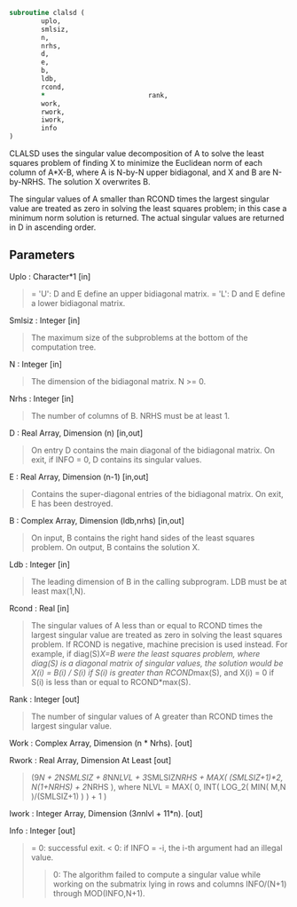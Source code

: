 ```fortran
subroutine clalsd (
		uplo,
		smlsiz,
		n,
		nrhs,
		d,
		e,
		b,
		ldb,
		rcond,
		*                          rank,
		work,
		rwork,
		iwork,
		info
)
```

 CLALSD uses the singular value decomposition of A to solve the least
 squares problem of finding X to minimize the Euclidean norm of each
 column of A*X-B, where A is N-by-N upper bidiagonal, and X and B
 are N-by-NRHS. The solution X overwrites B.

 The singular values of A smaller than RCOND times the largest
 singular value are treated as zero in solving the least squares
 problem; in this case a minimum norm solution is returned.
 The actual singular values are returned in D in ascending order.


## Parameters
Uplo : Character*1 [in]
> = 'U': D and E define an upper bidiagonal matrix.
> = 'L': D and E define a  lower bidiagonal matrix.

Smlsiz : Integer [in]
> The maximum size of the subproblems at the bottom of the
> computation tree.

N : Integer [in]
> The dimension of the  bidiagonal matrix.  N >= 0.

Nrhs : Integer [in]
> The number of columns of B. NRHS must be at least 1.

D : Real Array, Dimension (n) [in,out]
> On entry D contains the main diagonal of the bidiagonal
> matrix. On exit, if INFO = 0, D contains its singular values.

E : Real Array, Dimension (n-1) [in,out]
> Contains the super-diagonal entries of the bidiagonal matrix.
> On exit, E has been destroyed.

B : Complex Array, Dimension (ldb,nrhs) [in,out]
> On input, B contains the right hand sides of the least
> squares problem. On output, B contains the solution X.

Ldb : Integer [in]
> The leading dimension of B in the calling subprogram.
> LDB must be at least max(1,N).

Rcond : Real [in]
> The singular values of A less than or equal to RCOND times
> the largest singular value are treated as zero in solving
> the least squares problem. If RCOND is negative,
> machine precision is used instead.
> For example, if diag(S)*X=B were the least squares problem,
> where diag(S) is a diagonal matrix of singular values, the
> solution would be X(i) = B(i) / S(i) if S(i) is greater than
> RCOND*max(S), and X(i) = 0 if S(i) is less than or equal to
> RCOND*max(S).

Rank : Integer [out]
> The number of singular values of A greater than RCOND times
> the largest singular value.

Work : Complex Array, Dimension (n * Nrhs). [out]

Rwork : Real Array, Dimension At Least [out]
> (9*N + 2*N*SMLSIZ + 8*N*NLVL + 3*SMLSIZ*NRHS +
> MAX( (SMLSIZ+1)**2, N*(1+NRHS) + 2*NRHS ),
> where
> NLVL = MAX( 0, INT( LOG_2( MIN( M,N )/(SMLSIZ+1) ) ) + 1 )

Iwork : Integer Array, Dimension (3*n*nlvl + 11*n). [out]

Info : Integer [out]
> = 0:  successful exit.
> < 0:  if INFO = -i, the i-th argument had an illegal value.
> > 0:  The algorithm failed to compute a singular value while
> working on the submatrix lying in rows and columns
> INFO/(N+1) through MOD(INFO,N+1).

